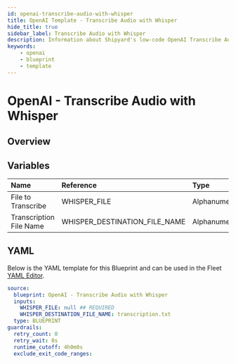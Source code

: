 ```yaml
---
id: openai-transcribe-audio-with-whisper
title: OpenAI Template - Transcribe Audio with Whisper
hide_title: true
sidebar_label: Transcribe Audio with Whisper
description: Information about Shipyard's low-code OpenAI Transcribe Audio with Whisper blueprint. Transcribe a single audio file and store the transcription as a file.
keywords:
    - openai
    - blueprint
    - template
---
```


# OpenAI - Transcribe Audio with Whisper

## Overview



## Variables

| Name | Reference | Type | Required | Default | Options | Description |
|:---|:---|:---|:---|:---|:---|:---|
| File to Transcribe | WHISPER_FILE | Alphanumeric | :white_check_mark: | - | - | - |
| Transcription File Name | WHISPER_DESTINATION_FILE_NAME | Alphanumeric | :heavy_minus_sign: | transcription.txt | - | - |


## YAML

Below is the YAML template for this Blueprint and can be used in the Fleet [YAML Editor](../../reference/fleets/yaml-editor.md).

```yaml
source:
  blueprint: OpenAI - Transcribe Audio with Whisper
  inputs:
    WHISPER_FILE: null ## REQUIRED
    WHISPER_DESTINATION_FILE_NAME: transcription.txt 
  type: BLUEPRINT
guardrails:
  retry_count: 0
  retry_wait: 0s
  runtime_cutoff: 4h0m0s
  exclude_exit_code_ranges:
```
